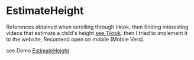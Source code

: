 # EstimateHeight

References obtained when scrolling through tiktok, then finding interesting videos that estimate a child's height <a href="https://vt.tiktok.com/ZGJByMPxH/">see Tiktok</a>. then I tried to implement it to the website, Recomend open on mobile (Mobile Vers).

see Demo <a href="https://yanuareka.github.io/EstimateHeight/">EstimateHeight</a>
